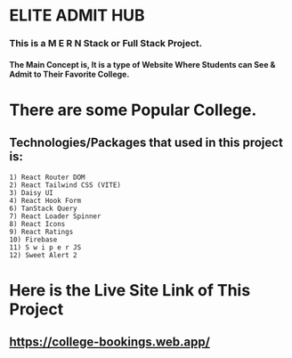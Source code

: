 # ELITE ADMIT HUB
### This is a M E R N Stack or Full Stack Project. 

#### The Main Concept is, It is a type of Website Where Students can See & Admit to Their Favorite College.

# There are some Popular College.  

## Technologies/Packages that used in this project is:
    
    1) React Router DOM
    2) React Tailwind CSS (VITE)
    3) Daisy UI
    4) React Hook Form
    6) TanStack Query 
    7) React Loader Spinner
    8) React Icons
    9) React Ratings
    10) Firebase
    11) S w i p e r JS
    12) Sweet Alert 2

# Here is the Live Site Link of This Project 

## https://college-bookings.web.app/